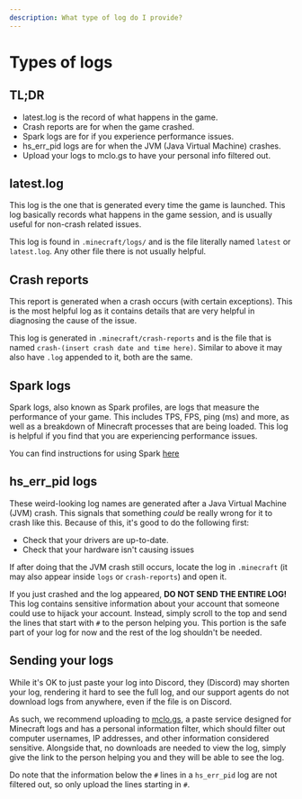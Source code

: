 ```yaml
---
description: What type of log do I provide?
---
```


# Types of logs

## TL;DR

* latest.log is the record of what happens in the game.
* Crash reports are for when the game crashed.
* Spark logs are for if you experience performance issues.
* hs_err_pid logs are for when the JVM (Java Virtual Machine) crashes.
* Upload your logs to mclo.gs to have your personal info filtered out.

## latest.log

This log is the one that is generated every time the game is launched. This log basically records what happens in the game session, and is usually useful for non-crash related issues.

This log is found in `.minecraft/logs/` and is the file literally named `latest` or `latest.log`. Any other file there is not usually helpful.

## Crash reports

This report is generated when a crash occurs (with certain exceptions). This is the most helpful log as it contains details that are very helpful in diagnosing the cause of the issue.

This log is generated in `.minecraft/crash-reports` and is the file that is named `crash-(insert crash date and time here)`. Similar to above it may also have `.log` appended to it, both are the same.

## Spark logs

Spark logs, also known as Spark profiles, are logs that measure the performance of your game. This includes TPS, FPS, ping (ms) and more, as well as a breakdown of Minecraft processes that are being loaded. This log is helpful if you find that you are experiencing performance issues.

You can find instructions for using Spark [here](../diagnosing_issues/spark.md)

## hs_err_pid logs

These weird-looking log names are generated after a Java Virtual Machine (JVM) crash. This signals that something *could* be really wrong for it to crash like this. Because of this, it's good to do the following first:

* Check that your drivers are up-to-date.
* Check that your hardware isn't causing issues

If after doing that the JVM crash still occurs, locate the log in `.minecraft` (it may also appear inside `logs` or `crash-reports`) and open it.

If you just crashed and the log appeared, __DO NOT SEND THE ENTIRE LOG!__ This log contains sensitive information about your account that someone could use to hijack your account. Instead, simply scroll to the top and send the lines that start with `#` to the person helping you. This portion is the safe part of your log for now and the rest of the log shouldn't be needed.

## Sending your logs

While it's OK to just paste your log into Discord, they (Discord) may shorten your log, rendering it hard to see the full log, and our support agents do not download logs from anywhere, even if the file is on Discord.

As such, we recommend uploading to [mclo.gs](https://mclo.gs/), a paste service designed for Minecraft logs and has a personal information filter, which should filter out computer usernames, IP addresses, and other information considered sensitive. Alongside that, no downloads are needed to view the log, simply give the link to the person helping you and they will be able to see the log.

Do note that the information below the `#` lines in a `hs_err_pid` log are not filtered out, so only upload the lines starting in `#`.
